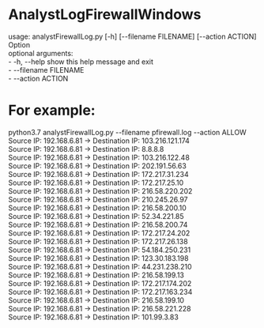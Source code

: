 # AnalystLogFirewallWindows
usage: analystFirewallLog.py [-h] [--filename FILENAME] [--action ACTION]  
Option  
optional arguments:  
        - -h, --help           show this help message and exit  
        - --filename FILENAME  
        - --action ACTION  
# For example:  
python3.7 analystFirewallLog.py --filename pfirewall.log --action ALLOW  
Source IP: 192.168.6.81 -> Destination IP: 103.216.121.174  
Source IP: 192.168.6.81 -> Destination IP: 8.8.8.8  
Source IP: 192.168.6.81 -> Destination IP: 103.216.122.48  
Source IP: 192.168.6.81 -> Destination IP: 202.191.56.63  
Source IP: 192.168.6.81 -> Destination IP: 172.217.31.234  
Source IP: 192.168.6.81 -> Destination IP: 172.217.25.10  
Source IP: 192.168.6.81 -> Destination IP: 216.58.220.202  
Source IP: 192.168.6.81 -> Destination IP: 210.245.26.97  
Source IP: 192.168.6.81 -> Destination IP: 216.58.200.10  
Source IP: 192.168.6.81 -> Destination IP: 52.34.221.85  
Source IP: 192.168.6.81 -> Destination IP: 216.58.200.74  
Source IP: 192.168.6.81 -> Destination IP: 172.217.24.202  
Source IP: 192.168.6.81 -> Destination IP: 172.217.26.138  
Source IP: 192.168.6.81 -> Destination IP: 54.184.250.231  
Source IP: 192.168.6.81 -> Destination IP: 123.30.183.198  
Source IP: 192.168.6.81 -> Destination IP: 44.231.238.210  
Source IP: 192.168.6.81 -> Destination IP: 216.58.199.13  
Source IP: 192.168.6.81 -> Destination IP: 172.217.174.202  
Source IP: 192.168.6.81 -> Destination IP: 172.217.163.234  
Source IP: 192.168.6.81 -> Destination IP: 216.58.199.10  
Source IP: 192.168.6.81 -> Destination IP: 216.58.221.228  
Source IP: 192.168.6.81 -> Destination IP: 101.99.3.83  

